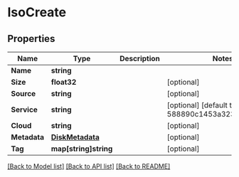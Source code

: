 # IsoCreate

## Properties

Name | Type | Description | Notes
------------ | ------------- | ------------- | -------------
**Name** | **string** |  | 
**Size** | **float32** |  | [optional] 
**Source** | **string** |  | [optional] 
**Service** | **string** |  | [optional] [default to 588890c1453a323588a27734]
**Cloud** | **string** |  | [optional] 
**Metadata** | [**DiskMetadata**](disk_metadata.md) |  | [optional] 
**Tag** | **map[string]string** |  | [optional] 

[[Back to Model list]](../README.md#documentation-for-models) [[Back to API list]](../README.md#documentation-for-api-endpoints) [[Back to README]](../README.md)


